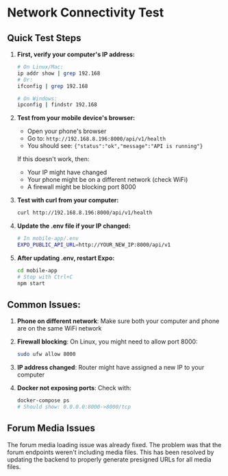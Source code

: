 # Network Connectivity Test

## Quick Test Steps

1. **First, verify your computer's IP address:**
   ```bash
   # On Linux/Mac:
   ip addr show | grep 192.168
   # Or:
   ifconfig | grep 192.168
   
   # On Windows:
   ipconfig | findstr 192.168
   ```

2. **Test from your mobile device's browser:**
   - Open your phone's browser
   - Go to: `http://192.168.8.196:8000/api/v1/health`
   - You should see: `{"status":"ok","message":"API is running"}`
   
   If this doesn't work, then:
   - Your IP might have changed
   - Your phone might be on a different network (check WiFi)
   - A firewall might be blocking port 8000

3. **Test with curl from your computer:**
   ```bash
   curl http://192.168.8.196:8000/api/v1/health
   ```

4. **Update the .env file if your IP changed:**
   ```bash
   # In mobile-app/.env
   EXPO_PUBLIC_API_URL=http://YOUR_NEW_IP:8000/api/v1
   ```

5. **After updating .env, restart Expo:**
   ```bash
   cd mobile-app
   # Stop with Ctrl+C
   npm start
   ```

## Common Issues:

1. **Phone on different network**: Make sure both your computer and phone are on the same WiFi network

2. **Firewall blocking**: On Linux, you might need to allow port 8000:
   ```bash
   sudo ufw allow 8000
   ```

3. **IP address changed**: Router might have assigned a new IP to your computer

4. **Docker not exposing ports**: Check with:
   ```bash
   docker-compose ps
   # Should show: 0.0.0.0:8000->8000/tcp
   ```

## Forum Media Issues

The forum media loading issue was already fixed. The problem was that the forum endpoints weren't including media files. This has been resolved by updating the backend to properly generate presigned URLs for all media files.